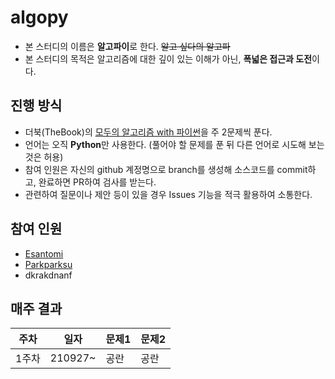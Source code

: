 # algopy
- 본 스터디의 이름은 **알고파이**로 한다. ~~알고 싶다의 알고파~~
- 본 스터디의 목적은 알고리즘에 대한 깊이 있는 이해가 아닌, **폭넓은 접근과 도전**이다.

## 진행 방식
- 더북(TheBook)의 [모두의 알고리즘 with 파이썬](https://thebook.io/006935/)을 주 2문제씩 푼다.
- 언어는 오직 **Python**만 사용한다. (풀어야 할 문제를 푼 뒤 다른 언어로 시도해 보는 것은 허용)
- 참여 인원은 자신의 github 계정명으로 branch를 생성해 소스코드를 commit하고, 완료하면 PR하여 검사를 받는다.
- 관련하여 질문이나 제안 등이 있을 경우 Issues 기능을 적극 활용하여 소통한다.

## 참여 인원
- [Esantomi](https://github.com/Esantomi)
- [Parkparksu](https://github.com/Parkparksu)
- dkrakdnanf

## 매주 결과
|주차|일자|문제1|문제2|
|---|---|---|---|
|1주차|210927~|공란|공란|
